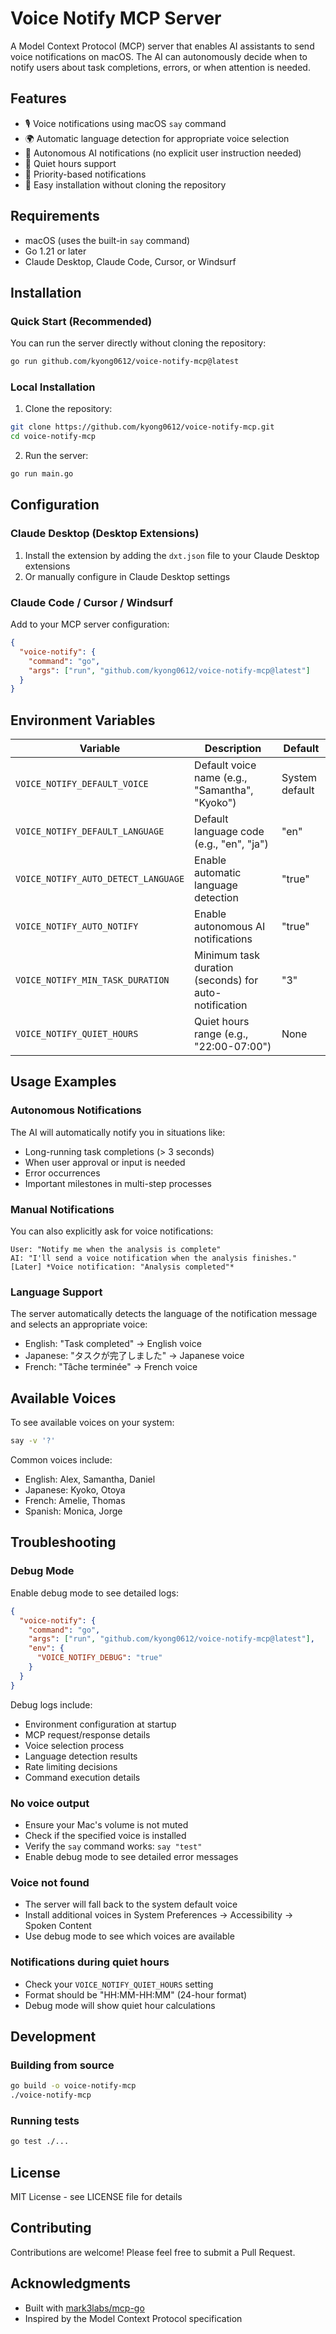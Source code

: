 # Voice Notify MCP Server

A Model Context Protocol (MCP) server that enables AI assistants to send voice notifications on macOS. The AI can autonomously decide when to notify users about task completions, errors, or when attention is needed.

## Features

- 🎙️ Voice notifications using macOS `say` command
- 🌍 Automatic language detection for appropriate voice selection
- 🤖 Autonomous AI notifications (no explicit user instruction needed)
- 🔕 Quiet hours support
- 🎯 Priority-based notifications
- 🚀 Easy installation without cloning the repository

## Requirements

- macOS (uses the built-in `say` command)
- Go 1.21 or later
- Claude Desktop, Claude Code, Cursor, or Windsurf

## Installation

### Quick Start (Recommended)

You can run the server directly without cloning the repository:

```bash
go run github.com/kyong0612/voice-notify-mcp@latest
```

### Local Installation

1. Clone the repository:
```bash
git clone https://github.com/kyong0612/voice-notify-mcp.git
cd voice-notify-mcp
```

2. Run the server:
```bash
go run main.go
```

## Configuration

### Claude Desktop (Desktop Extensions)

1. Install the extension by adding the `dxt.json` file to your Claude Desktop extensions
2. Or manually configure in Claude Desktop settings

### Claude Code / Cursor / Windsurf

Add to your MCP server configuration:

```json
{
  "voice-notify": {
    "command": "go",
    "args": ["run", "github.com/kyong0612/voice-notify-mcp@latest"]
  }
}
```

## Environment Variables

| Variable | Description | Default |
|----------|-------------|---------|
| `VOICE_NOTIFY_DEFAULT_VOICE` | Default voice name (e.g., "Samantha", "Kyoko") | System default |
| `VOICE_NOTIFY_DEFAULT_LANGUAGE` | Default language code (e.g., "en", "ja") | "en" |
| `VOICE_NOTIFY_AUTO_DETECT_LANGUAGE` | Enable automatic language detection | "true" |
| `VOICE_NOTIFY_AUTO_NOTIFY` | Enable autonomous AI notifications | "true" |
| `VOICE_NOTIFY_MIN_TASK_DURATION` | Minimum task duration (seconds) for auto-notification | "3" |
| `VOICE_NOTIFY_QUIET_HOURS` | Quiet hours range (e.g., "22:00-07:00") | None |

## Usage Examples

### Autonomous Notifications

The AI will automatically notify you in situations like:

- Long-running task completions (> 3 seconds)
- When user approval or input is needed
- Error occurrences
- Important milestones in multi-step processes

### Manual Notifications

You can also explicitly ask for voice notifications:

```
User: "Notify me when the analysis is complete"
AI: "I'll send a voice notification when the analysis finishes."
[Later] *Voice notification: "Analysis completed"*
```

### Language Support

The server automatically detects the language of the notification message and selects an appropriate voice:

- English: "Task completed" → English voice
- Japanese: "タスクが完了しました" → Japanese voice
- French: "Tâche terminée" → French voice

## Available Voices

To see available voices on your system:

```bash
say -v '?'
```

Common voices include:
- English: Alex, Samantha, Daniel
- Japanese: Kyoko, Otoya
- French: Amelie, Thomas
- Spanish: Monica, Jorge

## Troubleshooting

### Debug Mode
Enable debug mode to see detailed logs:

```json
{
  "voice-notify": {
    "command": "go",
    "args": ["run", "github.com/kyong0612/voice-notify-mcp@latest"],
    "env": {
      "VOICE_NOTIFY_DEBUG": "true"
    }
  }
}
```

Debug logs include:
- Environment configuration at startup
- MCP request/response details  
- Voice selection process
- Language detection results
- Rate limiting decisions
- Command execution details

### No voice output
- Ensure your Mac's volume is not muted
- Check if the specified voice is installed
- Verify the `say` command works: `say "test"`
- Enable debug mode to see detailed error messages

### Voice not found
- The server will fall back to the system default voice
- Install additional voices in System Preferences → Accessibility → Spoken Content
- Use debug mode to see which voices are available

### Notifications during quiet hours
- Check your `VOICE_NOTIFY_QUIET_HOURS` setting
- Format should be "HH:MM-HH:MM" (24-hour format)
- Debug mode will show quiet hour calculations

## Development

### Building from source

```bash
go build -o voice-notify-mcp
./voice-notify-mcp
```

### Running tests

```bash
go test ./...
```

## License

MIT License - see LICENSE file for details

## Contributing

Contributions are welcome! Please feel free to submit a Pull Request.

## Acknowledgments

- Built with [mark3labs/mcp-go](https://github.com/mark3labs/mcp-go)
- Inspired by the Model Context Protocol specification